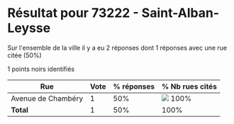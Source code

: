 # Résultat pour 73222 - Saint-Alban-Leysse

Sur l'ensemble de la ville il y a eu 2 réponses dont 1 réponses avec une rue citée (50%)

1 points noirs identifiés

| Rue | Vote | % réponses | % Nb rues cités|
|-----|------|------------|----------------|
| Avenue de Chambéry | 1 | 50% | <img src="../../img/bar_100.gif" />&nbsp;100%|
| **Total** | 1 | 50% | 100%|
